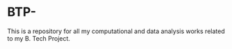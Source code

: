 # BTP-
This is a repository for all my computational and data analysis works related to my B. Tech Project. 
